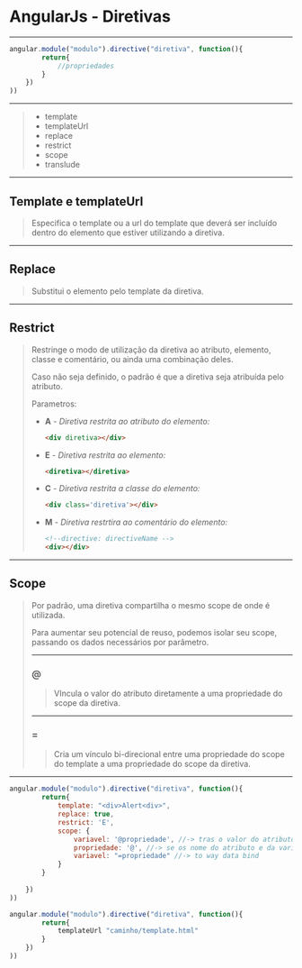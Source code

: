 # AngularJs - Diretivas

---

```js
angular.module("modulo").directive("diretiva", function(){
		return{
			//propriedades
		}
	})
))
```

----

> - template
> - templateUrl
> - replace
> - restrict
> - scope
> - translude

----

## Template e templateUrl

> Especifica o template ou a url do template que deverá ser incluído dentro do elemento que estiver utilizando a diretiva.

---

## Replace

> Substitui o elemento pelo template da diretiva.

---

## Restrict

> Restringe o modo de utilização da diretiva ao atributo, elemento, classe e comentário, ou ainda uma combinação deles.
>
> Caso não seja definido, o padrão é que a diretiva seja atribuída pelo atributo.
>
> Parametros:
>
> - **A**  - *Diretiva restrita ao atributo do elemento:*
>
>   ```html
>   <div diretiva></div>
>   ```
>
> - **E** - *Diretiva restrita ao elemento:* 
>
>   ```html
>   <diretiva></diretiva>
>   ```
>
> - **C** - *Diretiva restrita a classe do elemento:*
>
>   ```html
>   <div class='diretiva'></div>
>   ```
>
> - **M** - *Diretiva restrtira ao comentário do elemento:*
>
>   ```html
>   <!--directive: directiveName -->
>   <div></div>
>   ```

----

## Scope

> Por padrão, uma diretiva compartilha o mesmo scope de onde é utilizada.
>
> Para aumentar seu potencial de reuso, podemos isolar seu scope, passando os dados necessários por parâmetro.
>
> ---
>
> ### @
>
> >  VIncula o valor do atributo diretamente a uma propriedade do scope da diretiva.
>
> ---
>
> ### =
>
> > Cria um vínculo bi-direcional entre uma propriedade do scope do template a uma propriedade do scope da diretiva.
>
> 

----

```js
angular.module("modulo").directive("diretiva", function(){
		return{
			template: "<div>Alert<div>",
            replace: true,
            restrict: 'E',
            scope: {
                variavel: '@propriedade', //-> tras o valor do atributo
                propriedade: '@', //-> se os nome do atributo e da variavel forem iguais pode ser usado assim tbm
                variavel: "=propriedade" //-> to way data bind
            }
		}
    
	})
))
```

```js
angular.module("modulo").directive("diretiva", function(){
		return{
			templateUrl "caminho/template.html"
		}
	})
))
```

